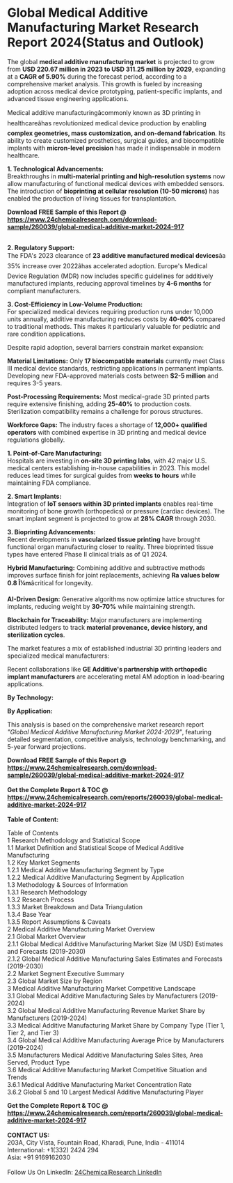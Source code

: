 <h1>Global Medical Additive Manufacturing Market Research Report 2024(Status and Outlook)</h1><p>The global <strong>medical additive manufacturing market</strong> is projected to grow from <strong>USD 220.67 million in 2023 to USD 311.25 million by 2029</strong>, expanding at a <strong>CAGR of 5.90%</strong> during the forecast period, according to a comprehensive market analysis. This growth is fueled by increasing adoption across medical device prototyping, patient-specific implants, and advanced tissue engineering applications.</p><p>Medical additive manufacturingâcommonly known as 3D printing in healthcareâhas revolutionized medical device production by enabling <strong>complex geometries, mass customization, and on-demand fabrication</strong>. Its ability to create customized prosthetics, surgical guides, and biocompatible implants with <strong>micron-level precision</strong> has made it indispensable in modern healthcare.</p><p><strong>1. Technological Advancements:</strong><br>
Breakthroughs in <strong>multi-material printing and high-resolution systems</strong> now allow manufacturing of functional medical devices with embedded sensors. The introduction of <strong>bioprinting at cellular resolution (10-50 microns)</strong> has enabled the production of living tissues for transplantation.</p><div><b>Download FREE Sample of this Report @ 
            <a href="https://www.24chemicalresearch.com/download-sample/260039/global-medical-additive-market-2024-917">
            https://www.24chemicalresearch.com/download-sample/260039/global-medical-additive-market-2024-917</a></b></div><br><p><strong>2. Regulatory Support:</strong><br>
The FDA's 2023 clearance of <strong>23 additive manufactured medical devices</strong>âa 35% increase over 2022âhas accelerated adoption. Europe's Medical Device Regulation (MDR) now includes specific guidelines for additively manufactured implants, reducing approval timelines by <strong>4-6 months</strong> for compliant manufacturers.</p><p><strong>3. Cost-Efficiency in Low-Volume Production:</strong><br>
For specialized medical devices requiring production runs under 10,000 units annually, additive manufacturing reduces costs by <strong>40-60%</strong> compared to traditional methods. This makes it particularly valuable for pediatric and rare condition applications.</p><p>Despite rapid adoption, several barriers constrain market expansion:</p><p><strong>Material Limitations:</strong> Only <strong>17 biocompatible materials</strong> currently meet Class III medical device standards, restricting applications in permanent implants. Developing new FDA-approved materials costs between <strong>$2-5 million</strong> and requires 3-5 years.</p><p><strong>Post-Processing Requirements:</strong> Most medical-grade 3D printed parts require extensive finishing, adding <strong>25-40%</strong> to production costs. Sterilization compatibility remains a challenge for porous structures.</p><p><strong>Workforce Gaps:</strong> The industry faces a shortage of <strong>12,000+ qualified operators</strong> with combined expertise in 3D printing and medical device regulations globally.</p><p><strong>1. Point-of-Care Manufacturing:</strong><br>
Hospitals are investing in <strong>on-site 3D printing labs</strong>, with 42 major U.S. medical centers establishing in-house capabilities in 2023. This model reduces lead times for surgical guides from <strong>weeks to hours</strong> while maintaining FDA compliance.</p><p><strong>2. Smart Implants:</strong><br>
Integration of <strong>IoT sensors within 3D printed implants</strong> enables real-time monitoring of bone growth (orthopedics) or pressure (cardiac devices). The smart implant segment is projected to grow at <strong>28% CAGR</strong> through 2030.</p><p><strong>3. Bioprinting Advancements:</strong><br>
Recent developments in <strong>vascularized tissue printing</strong> have brought functional organ manufacturing closer to reality. Three bioprinted tissue types have entered Phase II clinical trials as of Q1 2024.</p><p><strong>Hybrid Manufacturing:</strong> Combining additive and subtractive methods improves surface finish for joint replacements, achieving <strong>Ra values below 0.8 Î¼m</strong>âcritical for longevity.</p><p><strong>AI-Driven Design:</strong> Generative algorithms now optimize lattice structures for implants, reducing weight by <strong>30-70%</strong> while maintaining strength.</p><p><strong>Blockchain for Traceability:</strong> Major manufacturers are implementing distributed ledgers to track <strong>material provenance, device history, and sterilization cycles</strong>.</p><p>The market features a mix of established industrial 3D printing leaders and specialized medical manufacturers:</p><p>Recent collaborations like <strong>GE Additive's partnership with orthopedic implant manufacturers</strong> are accelerating metal AM adoption in load-bearing applications.</p><p><strong>By Technology:</strong>
		</p><p><strong>By Application:</strong>
		</p><p>This analysis is based on the comprehensive market research report <em>"Global Medical Additive Manufacturing Market 2024-2029"</em>, featuring detailed segmentation, competitive analysis, technology benchmarking, and 5-year forward projections.</p><div><b>Download FREE Sample of this Report @ 
            <a href="https://www.24chemicalresearch.com/download-sample/260039/global-medical-additive-market-2024-917">
            https://www.24chemicalresearch.com/download-sample/260039/global-medical-additive-market-2024-917</a></b></div><br><div><b>Get the Complete Report & TOC @ 
            <a href="https://www.24chemicalresearch.com/reports/260039/global-medical-additive-market-2024-917">
            https://www.24chemicalresearch.com/reports/260039/global-medical-additive-market-2024-917</a></b></div><br>
            <b>Table of Content:</b><p>Table of Contents<br />
1 Research Methodology and Statistical Scope<br />
1.1 Market Definition and Statistical Scope of Medical Additive Manufacturing<br />
1.2 Key Market Segments<br />
1.2.1 Medical Additive Manufacturing Segment by Type<br />
1.2.2 Medical Additive Manufacturing Segment by Application<br />
1.3 Methodology & Sources of Information<br />
1.3.1 Research Methodology<br />
1.3.2 Research Process<br />
1.3.3 Market Breakdown and Data Triangulation<br />
1.3.4 Base Year<br />
1.3.5 Report Assumptions & Caveats<br />
2 Medical Additive Manufacturing Market Overview<br />
2.1 Global Market Overview<br />
2.1.1 Global Medical Additive Manufacturing Market Size (M USD) Estimates and Forecasts (2019-2030)<br />
2.1.2 Global Medical Additive Manufacturing Sales Estimates and Forecasts (2019-2030)<br />
2.2 Market Segment Executive Summary<br />
2.3 Global Market Size by Region<br />
3 Medical Additive Manufacturing Market Competitive Landscape<br />
3.1 Global Medical Additive Manufacturing Sales by Manufacturers (2019-2024)<br />
3.2 Global Medical Additive Manufacturing Revenue Market Share by Manufacturers (2019-2024)<br />
3.3 Medical Additive Manufacturing Market Share by Company Type (Tier 1, Tier 2, and Tier 3)<br />
3.4 Global Medical Additive Manufacturing Average Price by Manufacturers (2019-2024)<br />
3.5 Manufacturers Medical Additive Manufacturing Sales Sites, Area Served, Product Type<br />
3.6 Medical Additive Manufacturing Market Competitive Situation and Trends<br />
3.6.1 Medical Additive Manufacturing Market Concentration Rate<br />
3.6.2 Global 5 and 10 Largest Medical Additive Manufacturing Player</p><div><b>Get the Complete Report & TOC @ 
            <a href="https://www.24chemicalresearch.com/reports/260039/global-medical-additive-market-2024-917">
            https://www.24chemicalresearch.com/reports/260039/global-medical-additive-market-2024-917</a></b></div><br><b>CONTACT US:</b><br>
            203A, City Vista, Fountain Road, Kharadi, Pune, India - 411014<br>
            International: +1(332) 2424 294<br>
            Asia: +91 9169162030 <br><br>
            Follow Us On LinkedIn: <a href="https://www.linkedin.com/company/24chemicalresearch/">24ChemicalResearch LinkedIn</a>